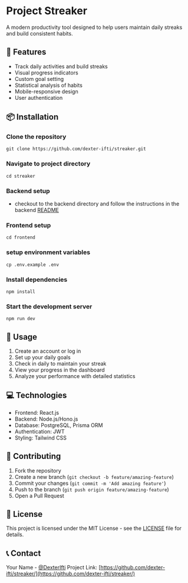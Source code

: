 # Project Streaker

A modern productivity tool designed to help users maintain daily streaks and build consistent habits.

## 🚀 Features

- Track daily activities and build streaks
- Visual progress indicators
- Custom goal setting
- Statistical analysis of habits
- Mobile-responsive design
- User authentication

## 📦 Installation

### Clone the repository
`git clone https://github.com/dexter-ifti/streaker.git`

### Navigate to project directory
`cd streaker`

### Backend setup
- checkout to the backend directory and follow the instructions in the backend [README](streaker-backend/README.md)

### Frontend setup
`cd frontend`

### setup environment variables
`cp .env.example .env`

### Install dependencies
`npm install`

### Start the development server
`npm run dev`


## 🔧 Usage

1. Create an account or log in
2. Set up your daily goals
3. Check in daily to maintain your streak
4. View your progress in the dashboard
5. Analyze your performance with detailed statistics

## 💻 Technologies

- Frontend: React.js
- Backend: Node.js/Hono.js
- Database: PostgreSQL, Prisma ORM
- Authentication: JWT
- Styling: Tailwind CSS

## 🤝 Contributing

1. Fork the repository
2. Create a new branch (`git checkout -b feature/amazing-feature`)
3. Commit your changes (`git commit -m 'Add amazing feature'`)
4. Push to the branch (`git push origin feature/amazing-feature`)
5. Open a Pull Request

## 📝 License

This project is licensed under the MIT License - see the [LICENSE](LICENSE) file for details.

## 📞 Contact

Your Name - [@DexterIfti](https://twitter.com/DexterIfti)
Project Link: [https://github.com/dexter-ifti/streaker/](https://github.com/dexter-ifti/streaker/)

<!-- GitAds-Verify: FJIY3PE1DKT22ZPNRNP9FP686B1OOY2K -->
